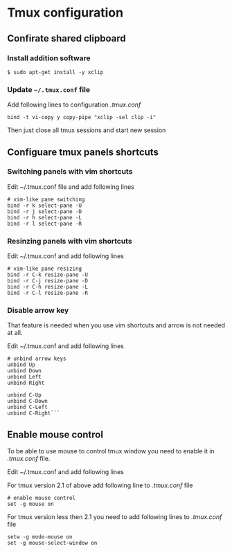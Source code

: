 # Tmux configuration


## Confirate shared clipboard

### Install addition software

```shell
$ sudo apt-get install -y xclip
```

### Update `~/.tmux.conf` file

Add following lines to configuration *.tmux.conf*

```
bind -t vi-copy y copy-pipe "xclip -sel clip -i"
```

Then just close all tmux sessions and start new session

## Configuare tmux panels shortcuts

### Switching panels with vim shortcuts

Edit ~/.tmux.conf file and add following lines

```
# vim-like pane switching
bind -r k select-pane -U
bind -r j select-pane -D
bind -r h select-pane -L
bind -r l select-pane -R
```

### Resinzing panels with vim shortcuts

Edit ~/.tmux.conf and add following lines

```
# vim-like pane resizing
bind -r C-k resize-pane -U
bind -r C-j resize-pane -D
bind -r C-h resize-pane -L
bind -r C-l resize-pane -R
```

### Disable arrow key

That feature is needed when you use vim shortcuts and arrow is not needed at all.

Edit ~/.tmux.conf and add following lines

```
# unbind arrow keys
unbind Up
unbind Down
unbind Left
unbind Right

unbind C-Up
unbind C-Down
unbind C-Left
unbind C-Right```
```

## Enable mouse control

To be able to use mouse to control tmux window you need to enable it in *.tmux.conf* file.


Edit ~/.tmux.conf and add following lines

For tmux version 2.1 of above add following line to *.tmux.conf*  file

```
# enable mouse control
set -g mouse on

```

For tmux version less then 2.1 you need to add following lines to *.tmux.conf*  file

```
setw -g mode-mouse on
set -g mouse-select-window on
```
